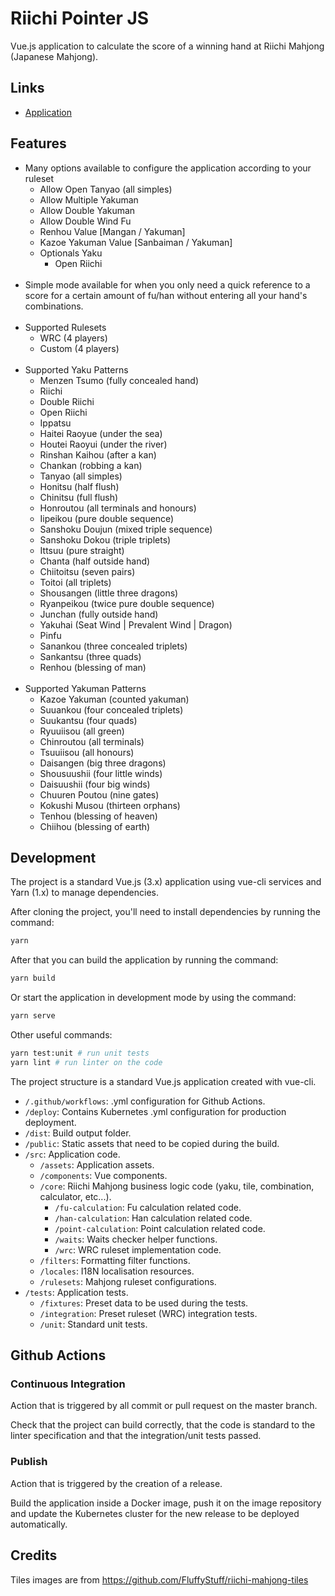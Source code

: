 Riichi Pointer JS
======================

Vue.js application to calculate the score of a winning hand at Riichi Mahjong (Japanese Mahjong).

## Links

* [Application](https://tools.phil.moe/riichi/pointer)

## Features

* Many options available to configure the application according to your ruleset
  * Allow Open Tanyao (all simples)
  * Allow Multiple Yakuman
  * Allow Double Yakuman
  * Allow Double Wind Fu
  * Renhou Value [Mangan / Yakuman]
  * Kazoe Yakuman Value [Sanbaiman / Yakuman]
  * Optionals Yaku
    * Open Riichi<br><br>
* Simple mode available for when you only need a quick reference to a score for a certain amount of fu/han without entering all your hand's combinations.<br><br>
* Supported Rulesets
  * WRC (4 players)
  * Custom (4 players)<br><br>
* Supported Yaku Patterns
  * Menzen Tsumo (fully concealed hand)
  * Riichi
  * Double Riichi
  * Open Riichi
  * Ippatsu
  * Haitei Raoyue (under the sea)
  * Houtei Raoyui (under the river)
  * Rinshan Kaihou (after a kan)
  * Chankan (robbing a kan)
  * Tanyao (all simples)
  * Honitsu (half flush)
  * Chinitsu (full flush)
  * Honroutou (all terminals and honours)
  * Iipeikou (pure double sequence)
  * Sanshoku Doujun (mixed triple sequence)
  * Sanshoku Dokou (triple triplets)
  * Ittsuu (pure straight)
  * Chanta (half outside hand)
  * Chiitoitsu (seven pairs)
  * Toitoi (all triplets)
  * Shousangen (little three dragons)
  * Ryanpeikou (twice pure double sequence)
  * Junchan (fully outside hand)
  * Yakuhai (Seat Wind | Prevalent Wind | Dragon)
  * Pinfu
  * Sanankou (three concealed triplets)
  * Sankantsu (three quads)
  * Renhou (blessing of man)<br><br>
* Supported Yakuman Patterns
  * Kazoe Yakuman (counted yakuman)
  * Suuankou (four concealed triplets)
  * Suukantsu (four quads)
  * Ryuuiisou (all green)
  * Chinroutou (all terminals)
  * Tsuuiisou (all honours)
  * Daisangen (big three dragons)
  * Shousuushii (four little winds)
  * Daisuushii (four big winds)
  * Chuuren Poutou (nine gates)
  * Kokushi Musou (thirteen orphans)
  * Tenhou (blessing of heaven)
  * Chiihou (blessing of earth)

## Development

The project is a standard Vue.js (3.x) application using vue-cli services and Yarn (1.x) to manage dependencies.

After cloning the project, you'll need to install dependencies by running the command:

``` bash
yarn
```

After that you can build the application by running the command:

```bash
yarn build
```

Or start the application in development mode by using the command:

```bash
yarn serve
```

Other useful commands:

```bash
yarn test:unit # run unit tests
yarn lint # run linter on the code
```

The project structure is a standard Vue.js application created with vue-cli.

* `/.github/workflows`: .yml configuration for Github Actions.
* `/deploy`: Contains Kubernetes .yml configuration for production deployment.
* `/dist`: Build output folder.
* `/public`: Static assets that need to be copied during the build.
* `/src`: Application code.
  * `/assets`: Application assets.
  * `/components`: Vue components.
  * `/core`: Riichi Mahjong business logic code (yaku, tile, combination, calculator, etc...).
    * `/fu-calculation`: Fu calculation related code.
    * `/han-calculation`: Han calculation related code.
    * `/point-calculation`: Point calculation related code.
    * `/waits`: Waits checker helper functions.
    * `/wrc`: WRC ruleset implementation code.
  * `/filters`: Formatting filter functions.
  * `/locales`: I18N localisation resources.
  * `/rulesets`: Mahjong ruleset configurations.
* `/tests`: Application tests.
  * `/fixtures`: Preset data to be used during the tests.
  * `/integration`: Preset ruleset (WRC) integration tests.
  * `/unit`: Standard unit tests.

## Github Actions

### Continuous Integration

Action that is triggered by all commit or pull request on the master branch.

Check that the project can build correctly, that the code is standard to the linter specification and that the integration/unit tests passed.

### Publish

Action that is triggered by the creation of a release.

Build the application inside a Docker image, push it on the image repository and update the Kubernetes cluster for the new release to be deployed automatically.

## Credits

Tiles images are from https://github.com/FluffyStuff/riichi-mahjong-tiles
